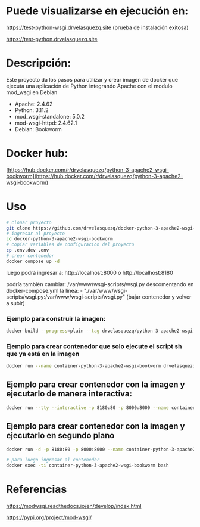 # Puede visualizarse en ejecución en: 
<a href="https://test-python-wsgi.drvelasquezq.site" target="_blank">https://test-python-wsgi.drvelasquezq.site</a>
(prueba de instalación exitosa)

<a href="https://test-python.drvelasquezq.site" target="_blank">https://test-python.drvelasquezq.site</a>

# Descripción:
Este proyecto da los pasos para utilizar y crear imagen de docker que ejecuta una aplicación de Python integrando Apache con el modulo mod_wsgi en Debian

<ul>
<li>Apache: 2.4.62</li>
<li>Python: 3.11.2</li>
<li>mod_wsgi-standalone: 5.0.2</li>
<li>mod-wsgi-httpd: 2.4.62.1</li>
<li>Debian: Bookworm</li>
</ul>

# Docker hub:
[https://hub.docker.com/r/drvelasquezq/python-3-apache2-wsgi-bookworm](https://hub.docker.com/r/drvelasquezq/python-3-apache2-wsgi-bookworm)

# Uso

```bash
# clonar proyecto
git clone https://github.com/drvelasquezq/docker-python-3-apache2-wsgi-bookworm.git
# ingresar al proyecto
cd docker-python-3-apache2-wsgi-bookworm
# copiar variables de configuracion del proyecto
cp .env.dev .env
# crear contenedor
docker compose up -d
```

luego podrá ingresar a: http://localhost:8000 o http://localhost:8180

podría también cambiar: /var/www/wsgi-scripts/wsgi.py descomentando en docker-compose.yml la línea: - "./var/www/wsgi-scripts/wsgi.py:/var/www/wsgi-scripts/wsgi.py" (bajar contenedor y volver a subir)

### Ejemplo para construir la imagen: 
```bash
docker build --progress=plain --tag drvelasquezq/python-3-apache2-wsgi-bookworm:v1.0 .
```

### Ejemplo para crear contenedor que solo ejecute el script sh que ya está en la imagen
```bash
docker run --name container-python-3-apache2-wsgi-bookworm drvelasquezq/python-3-apache2-wsgi-bookworm:v1.0
```

## Ejemplo para crear contenedor con la imagen y ejecutarlo de manera interactiva:
```bash
docker run --tty --interactive -p 8180:80 -p 8000:8000 --name container-python-3-apache2-wsgi-bookworm drvelasquezq/python-3-apache2-wsgi-bookworm:v1.0 bash
```

## Ejemplo para crear contenedor con la imagen y ejecutarlo en segundo plano
```bash
docker run -d -p 8180:80 -p 8000:8000 --name container-python-3-apache2-wsgi-bookworm drvelasquezq/python-3-apache2-wsgi-bookworm:v1.0
```
```bash
# para luego ingresar al contenedor
docker exec -ti container-python-3-apache2-wsgi-bookworm bash
```

# Referencias
<a href="https://modwsgi.readthedocs.io/en/develop/index.html">https://modwsgi.readthedocs.io/en/develop/index.html</a>

<a href="https://modwsgi.readthedocs.io/en/develop/index.html">https://pypi.org/project/mod-wsgi/</a>
